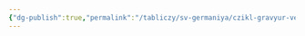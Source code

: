 ```yaml
---
{"dg-publish":true,"permalink":"/tabliczy/sv-germaniya/czikl-gravyur-velikie-strasti/","dgPassFrontmatter":true}
---
```



